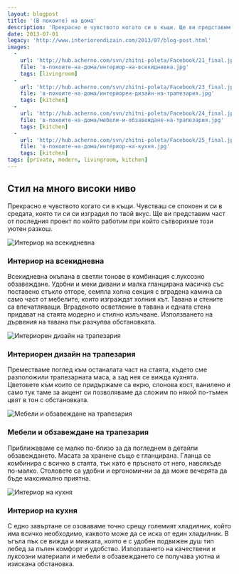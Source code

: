 ```yaml
---
layout: blogpost
title: '(В покоите) на дома'
description: 'Прекрасно е чувството когато си в къщи. Ще ви представим част от последния проект по който работим при който сътворихме този уютен разкош.'
date: 2013-07-01
legacy: 'http://www.interiorendizain.com/2013/07/blog-post.html'
images:
  -
    url: 'http://hub.acherno.com/svn/zhitni-poleta/Facebook/21_final.jpg'
    file: 'в-покоите-на-дома/интериор-на-всекидневна.jpg'
    tags: [livingroom]
  -
    url: 'http://hub.acherno.com/svn/zhitni-poleta/Facebook/23_final.jpg'
    file: 'в-покоите-на-дома/интериорен-дизайн-на-трапезария.jpg'
    tags: [kitchen]
  -
    url: 'http://hub.acherno.com/svn/zhitni-poleta/Facebook/24_final.jpg'
    file: 'в-покоите-на-дома/мебели-и-обзавеждане-на-трапезария.jpg'
    tags: [kitchen]
  -
    url: 'http://hub.acherno.com/svn/zhitni-poleta/Facebook/25_final.jpg'
    file: 'в-покоите-на-дома/интериор-на-кухня.jpg'
    tags: [kitchen]
tags: [private, modern, livingroom, kitchen]
---
```

## **Стил** на **много високи ниво**
Прекрасно е чувството когато си в къщи. Чувстваш се спокоен и си в средата, която ти си си изградил по твой вкус. Ще ви представим част от последния проект по който работим при който сътворихме този уютен разкош.

![Интериор на всекидневна](в-покоите-на-дома/интериор-на-всекидневна.jpg)
### Интериор на **всекидневна**

Всекидневна окъпана в светли тонове в комбинация с луксозно обзавеждане. Удобни и меки дивани и малка гланцирана масичка със поставено стъкло отгоре, семпла холна секция с вградена камина са само част от мебелите, които изграждат холния кът. Тавана и стените са впечатляващи. Вграденото осветление в тавана и едната стена придават на стаята модерно и стилно излъчване. Използването на дървения на тавана пък разчупва обстановката.

![Интериорен дизайн на трапезария](в-покоите-на-дома/интериорен-дизайн-на-трапезария.jpg)
### Интериорен дизайн на **трапезария**

Преместваме поглед към останалата част на стаята, където сме разположили трапезарната маса, а зад нея се вижда кухнята. Цветовете към които се придържаме са екрю, слонова кост, ванилено и само тук таме за акцент си позволяваме да сложим по някой по-тъмен цвят в тон с обстановката.

![Мебели и обзавеждане на трапезария](в-покоите-на-дома/мебели-и-обзавеждане-на-трапезария.jpg)
### Мебели и обзавеждане на **трапезария**

Приближаваме се малко по-близо за да погледнем в детайли обзавеждането. Масата за хранене също е гланцирана. Гланца се комбинира с всичко в стаята, тък като е пръснато от него, навсякъде по-малко. Столовете са удобни и ергономични за да може вечерята да бъде максимално приятна.

![Интериор на кухня](в-покоите-на-дома/интериор-на-кухня.jpg)
### Интериор на **кухня**

С едно завъртане се озоваваме точно срещу големият хладилник, който има всичко необходимо, каквото може да се иска от един хладилник. В ъгъла пък се вижда и мивката, която е с удобен подвижен душ тип лебед за пълен комфорт и удобство. Използването на качествени и луксозни материали и мебели в обзавеждането се получава уютна и изискана обстановка.